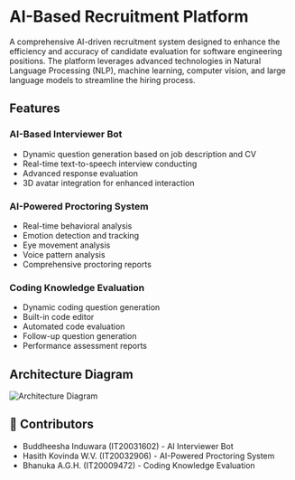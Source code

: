 # AI-Based Recruitment Platform

A comprehensive AI-driven recruitment system designed to enhance the efficiency and accuracy of candidate evaluation for software engineering positions. The platform leverages advanced technologies in Natural Language Processing (NLP), machine learning, computer vision, and large language models to streamline the hiring process.

## Features

### AI-Based Interviewer Bot

- Dynamic question generation based on job description and CV
- Real-time text-to-speech interview conducting
- Advanced response evaluation
- 3D avatar integration for enhanced interaction

### AI-Powered Proctoring System

- Real-time behavioral analysis
- Emotion detection and tracking
- Eye movement analysis
- Voice pattern analysis
- Comprehensive proctoring reports

### Coding Knowledge Evaluation

- Dynamic coding question generation
- Built-in code editor
- Automated code evaluation
- Follow-up question generation
- Performance assessment reports

## Architecture Diagram

![Architecture Diagram](https://res.cloudinary.com/aghb/image/upload/v1734590395/RecruitMind/Picture1_bh1bwk.png)

## 👥 Contributors

- Buddheesha Induwara (IT20031602) - AI Interviewer Bot
- Hasith Kovinda W.V. (IT20032906) - AI-Powered Proctoring System
- Bhanuka A.G.H. (IT20009472) - Coding Knowledge Evaluation

